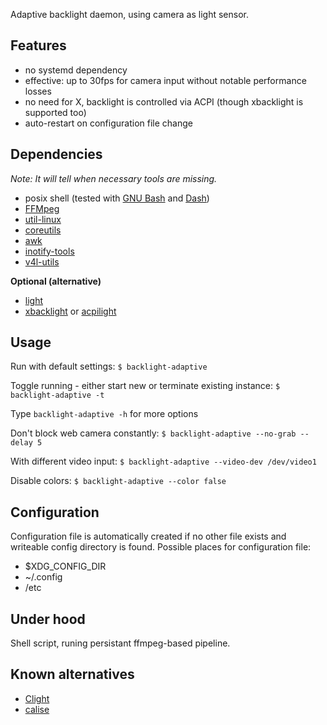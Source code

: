 Adaptive backlight daemon, using camera as light sensor.

## Features
- no systemd dependency
- effective: up to 30fps for camera input without notable performance losses
- no need for X, backlight is controlled via ACPI (though xbacklight is supported too)
- auto-restart on configuration file change

## Dependencies
*Note: It will tell when necessary tools are missing.*

- posix shell (tested with [GNU Bash](http://tiswww.case.edu/php/chet/bash/bashtop.html) and [Dash](http://gondor.apana.org.au/~herbert/dash/))
- [FFMpeg](https://ffmpeg.org/)
- [util-linux](https://github.com/karelzak/util-linux)
- [coreutils](https://www.gnu.org/software/coreutils/)
- [awk](https://www.gnu.org/software/gawk/gawk.html)
- [inotify-tools](https://github.com/inotify-tools/inotify-tools)
- [v4l-utils](https://git.linuxtv.org/v4l-utils.git)

**Optional (alternative)**

- [light](https://github.com/haikarainen/light)
- [xbacklight](https://gitlab.freedesktop.org/xorg/app/xbacklight) or [acpilight](sys-power/acpilight)

## Usage

Run with default settings:
`$ backlight-adaptive`

Toggle running - either start new or terminate existing instance:
`$ backlight-adaptive -t`

Type `backlight-adaptive -h` for more options

Don't block web camera constantly:
`$ backlight-adaptive --no-grab --delay 5`

With different video input:
`$ backlight-adaptive --video-dev /dev/video1`

Disable colors:
`$ backlight-adaptive --color false`

## Configuration

Configuration file is automatically created if no other file exists and writeable config directory is found.
Possible places for configuration file:

- $XDG_CONFIG_DIR
- ~/.config
- /etc

## Under hood

Shell script, runing persistant ffmpeg-based pipeline.

## Known alternatives

- [Clight](https://github.com/FedeDP/Clight)
- [calise](https://sourceforge.net/projects/calise/)
